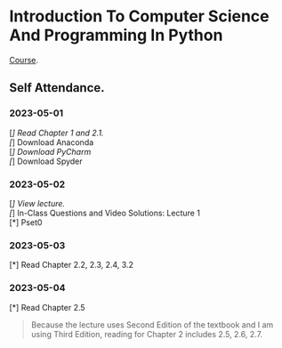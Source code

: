# Introduction To Computer Science And Programming In Python
[Course](https://ocw.mit.edu/courses/6-0001-introduction-to-computer-science-and-programming-in-python-fall-2016/pages/in-class-questions-and-video-solutions/lecture-1/).  

## Self Attendance.  

### 2023-05-01
[*] Read Chapter 1 and 2.1.  
[*] Download Anaconda  
[*] Download PyCharm  
[*] Download Spyder  

### 2023-05-02
[*] View lecture.  
[*] In-Class Questions and Video Solutions: Lecture 1  
[*] Pset0  

### 2023-05-03
[*] Read Chapter 2.2, 2.3, 2.4, 3.2

### 2023-05-04
[*] Read Chapter 2.5  
> Because the lecture uses Second Edition of the textbook and I am using Third Edition, reading for Chapter 2 includes 2.5, 2.6, 2.7.  